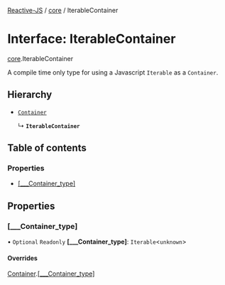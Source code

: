 [Reactive-JS](../README.md) / [core](../modules/core.md) / IterableContainer

# Interface: IterableContainer

[core](../modules/core.md).IterableContainer

A compile time only type for using a Javascript `Iterable` as a `Container`.

## Hierarchy

- [`Container`](core.Container-1.md)

  ↳ **`IterableContainer`**

## Table of contents

### Properties

- [[\_\_\_Container\_type]](core.IterableContainer.md#[___container_type])

## Properties

### [\_\_\_Container\_type]

• `Optional` `Readonly` **[\_\_\_Container\_type]**: `Iterable`<`unknown`\>

#### Overrides

[Container](core.Container-1.md).[[___Container_type]](core.Container-1.md#[___container_type])
